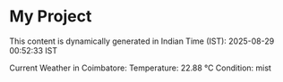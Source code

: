 # My Project

This content is dynamically generated in Indian Time (IST): 2025-08-29 00:52:33 IST


Current Weather in Coimbatore:
Temperature: 22.88 °C
Condition: mist
